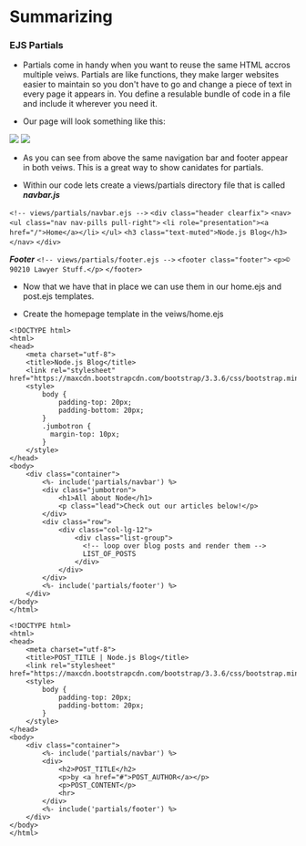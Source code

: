 # Summarizing

### EJS Partials
- Partials come in handy when you want to reuse the same HTML accros multiple veiws. Partials are like functions, they make larger websites easier to maintain so you don't have to go and change a piece of text in every page it appears in. You define a resulable bundle of code in a file and include it wherever you need it.

- Our page will look something like this:

<img src="https://miro.medium.com/max/700/0*VngdKfkNNx5f2un0.png">
<img src="https://miro.medium.com/max/700/0*oUmdAzjcwkQZb_AR.png">

- As you can see from above the same navigation bar and footer appear in both veiws. This is a great way to show canidates for partials.

- Within our code lets create a views/partials directory file that is called ***navbar.js*** 

`<!-- views/partials/navbar.ejs -->`
    `<div class="header clearfix">`
        `<nav>`
            `<ul class="nav nav-pills pull-right">`
                `<li role="presentation"><a href="/">Home</a></li>`
            `</ul>`
            `<h3 class="text-muted">Node.js Blog</h3>`
        `</nav>`
    `</div>`

***Footer***
`<!-- views/partials/footer.ejs -->`
    `<footer class="footer">`
        `<p>© 90210 Lawyer Stuff.</p>`
    `</footer>`

- Now that we have that in place we can use them in our home.ejs and post.ejs templates. 

- Create the homepage template in the veiws/home.ejs

<!-- views/home.ejs -->
    <!DOCTYPE html>
    <html>
    <head>
        <meta charset="utf-8">
        <title>Node.js Blog</title>
        <link rel="stylesheet" href="https://maxcdn.bootstrapcdn.com/bootstrap/3.3.6/css/bootstrap.min.css">
        <style>
            body {
                padding-top: 20px;
                padding-bottom: 20px;
            }
            .jumbotron {
              margin-top: 10px;
            }
        </style>
    </head>
    <body>
        <div class="container">
            <%- include('partials/navbar') %>
            <div class="jumbotron">
                <h1>All about Node</h1>
                <p class="lead">Check out our articles below!</p>
            </div>
            <div class="row">
                <div class="col-lg-12">
                    <div class="list-group">
                      <!-- loop over blog posts and render them -->
                      LIST_OF_POSTS
                    </div>
                </div>
            </div>
            <%- include('partials/footer') %>
        </div>
    </body>
    </html>

<!-- views/post.ejs -->
    <!DOCTYPE html>
    <html>
    <head>
        <meta charset="utf-8">
        <title>POST_TITLE | Node.js Blog</title>
        <link rel="stylesheet" href="https://maxcdn.bootstrapcdn.com/bootstrap/3.3.6/css/bootstrap.min.css">
        <style>
            body {
                padding-top: 20px;
                padding-bottom: 20px;
            }
        </style>
    </head>
    <body>
        <div class="container">
            <%- include('partials/navbar') %>
            <div>
                <h2>POST_TITLE</h2>
                <p>by <a href="#">POST_AUTHOR</a></p>
                <p>POST_CONTENT</p>
                <hr>
            </div>
            <%- include('partials/footer') %>
        </div>
    </body>
    </html>